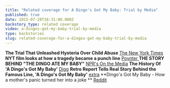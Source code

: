 ```yaml
---
title: "Related coverage for A Dingo's Got My Baby: Trial by Media"
published: true
date: 2015-07-28T16:31:00.000Z
backstory_type: related coverage
video: a-dingos-got-my-baby-trial-by-media
type: backstories
slug: related-coverage-for-a-dingos-got-my-baby-trial-by-media
---
```


**The Trial That Unleashed Hysteria Over Child Abuse**
[The New York Times](http://www.nytimes.com/2014/11/17/us/vindication-at-last-for-a-woman-scorned-by-australias-news-media.html)
**NYT film looks at how a tragedy became a punch line**
[Poynter ](http://www.poynter.org/news/mediawire/282457/nyt-film-looks-at-how-a-tragedy-became-a-punch-line/)
**THE STORY BEHIND "THE DINGO ATE MY BABY"**
[NPR's On the Media](http://www.onthemedia.org/story/real-story-behind-dingo-ate-my-baby/)
**The History Of 'A Dingo's Got My Baby'**
[Digg](http://digg.com/video/the-history-of-a-dingos-got-my-baby)
**Retro Report Tells Real Story Behind the Famous Line, 'A Dingo's Got My Baby'**
[extra](http://extratv.com/2014/11/19/retro-report-tells-real-story-behind-the-famous-line-a-dingos-got-my-baby/)
**Dingo's Got My Baby - How a mother's panic turned her into a joke **
[Reddit](https://www.reddit.com/r/Documentaries/comments/3qow8w/dingos_got_my_baby_2014_how_a_mothers_panic/)

